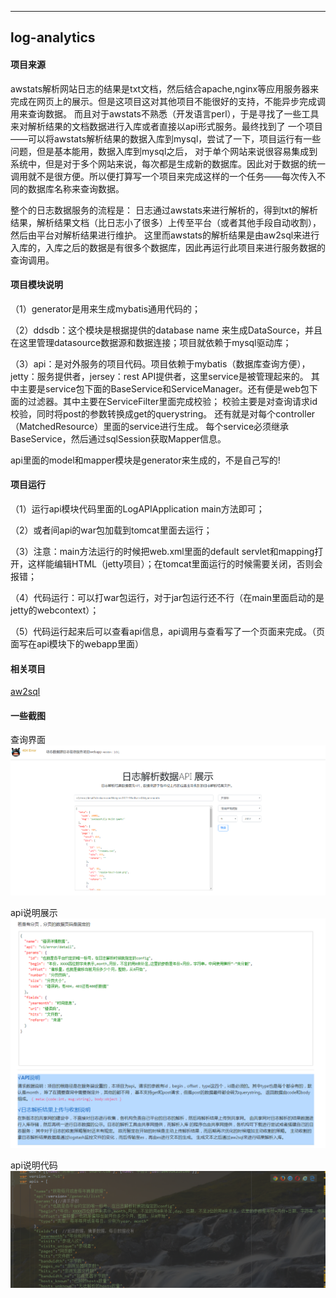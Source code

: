 ----------------
log-analytics
-----------------

#### 项目来源
 awstats解析网站日志的结果是txt文档，然后结合apache,nginx等应用服务器来完成在网页上的展示。但是这项目这对其他项目不能很好的支持，不能异步完成调用来查询数据。
 而且对于awstats不熟悉（开发语言perl），于是寻找了一些工具来对解析结果的文档数据进行入库或者直接以api形式服务。最终找到了
 一个项目——可以将awstats解析结果的数据入库到mysql，尝试了一下，项目运行有一些问题，但是基本能用，数据入库到mysql之后，
 对于单个网站来说很容易集成到系统中，但是对于多个网站来说，每次都是生成新的数据库。因此对于数据的统一调用就不是很方便。所以便打算写一个项目来完成这样的一个任务——每次传入不同的数据库名称来查询数据。

 整个的日志数据服务的流程是：
 日志通过awstats来进行解析的，得到txt的解析结果，解析结果文档（比日志小了很多）上传至平台（或者其他手段自动收割），然后由平台对解析结果进行维护。
这里而awstats的解析结果是由aw2sql来进行入库的，入库之后的数据是有很多个数据库，因此再运行此项目来进行服务数据的查询调用。


#### 项目模块说明
（1）generator是用来生成mybatis通用代码的；

（2）ddsdb：这个模块是根据提供的database name 来生成DataSource，并且在这里管理datasource数据源和数据连接；项目就依赖于mysql驱动库；

（3）api：是对外服务的项目代码。项目依赖于mybatis（数据库查询方便），jetty：服务提供者，jersey：rest API提供者，这里service是被管理起来的。
其中主要是service包下面的BaseService和ServiceManager。还有便是web包下面的过滤器。其中主要在ServiceFilter里面完成校验；
校验主要是对查询请求id校验，同时将post的参数转换成get的querystring。
还有就是对每个controller（MatchedResource）里面的service进行生成。
每个service必须继承BaseService，然后通过sqlSession获取Mapper信息。

api里面的model和mapper模块是generator来生成的，不是自己写的!



#### 项目运行
（1）运行api模块代码里面的LogAPIApplication main方法即可；

（2）或者间api的war包加载到tomcat里面去运行；

（3）注意：main方法运行的时候把web.xml里面的default servlet和mapping打开，这样能编辑HTML（jetty项目）；在tomcat里面运行的时候需要关闭，否则会报错；

（4）代码运行：可以打war包运行，对于jar包运行还不行（在main里面启动的是jetty的webcontext）；

（5）代码运行起来后可以查看api信息，api调用与查看写了一个页面来完成。（页面写在api模块下的webapp里面）

#### 相关项目
[aw2sql](https://github.com/zw231212/aw2sql)


#### 一些截图
 查询界面
![](./screenshots/api/查询api页面.png)

api说明展示
![](./screenshots/api/api说明页面.png)

api说明代码
![](./screenshots/api/api说明代码.png)
